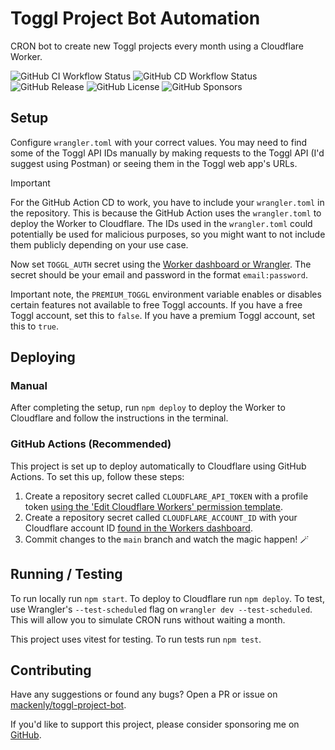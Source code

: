 # Toggl Project Bot Automation
CRON bot to create new Toggl projects every month using a Cloudflare Worker.

![GitHub CI Workflow Status](https://img.shields.io/github/actions/workflow/status/mackenly/toggl-project-bot/ci.yml?branch=main&label=CI)
![GitHub CD Workflow Status](https://img.shields.io/github/actions/workflow/status/mackenly/toggl-project-bot/cd.yml?branch=main&label=CD)
![GitHub Release](https://img.shields.io/github/v/release/mackenly/toggl-project-bot?label=Latest%20Release)
![GitHub License](https://img.shields.io/github/license/mackenly/toggl-project-bot?label=License)
![GitHub Sponsors](https://img.shields.io/github/sponsors/mackenly?label=Sponsor)


## Setup
Configure `wrangler.toml` with your correct values. You may need to find some of the Toggl API IDs manually by making requests to the Toggl API (I'd suggest using Postman) or seeing them in the Toggl web app's URLs.

> [!IMPORTANT]
> For the GitHub Action CD to work, you have to include your `wrangler.toml` in the repository. This is because the GitHub Action uses the `wrangler.toml` to deploy the Worker to Cloudflare. The IDs used in the `wrangler.toml` could potentially be used for malicious purposes, so you might want to not include them publicly depending on your use case.

Now set `TOGGL_AUTH` secret using the [Worker dashboard or Wrangler](https://developers.cloudflare.com/workers/configuration/secrets/). The secret should be your email and password in the format `email:password`.

Important note, the `PREMIUM_TOGGL` environment variable enables or disables certain features not available to free Toggl accounts. If you have a free Toggl account, set this to `false`. If you have a premium Toggl account, set this to `true`.

## Deploying
### Manual
After completing the setup, run `npm deploy` to deploy the Worker to Cloudflare and follow the instructions in the terminal.

### GitHub Actions (Recommended)
This project is set up to deploy automatically to Cloudflare using GitHub Actions. To set this up, follow these steps:
1. Create a repository secret called `CLOUDFLARE_API_TOKEN` with a profile token [using the 'Edit Cloudflare Workers' permission template](https://dash.cloudflare.com/profile/api-tokens).
2. Create a repository secret called `CLOUDFLARE_ACCOUNT_ID` with your Cloudflare account ID [found in the Workers dashboard](https://dash.cloudflare.com/?to=/:account/workers-and-pages).
3. Commit changes to the `main` branch and watch the magic happen! 🪄

## Running / Testing
To run locally run `npm start`. To deploy to Cloudflare run `npm deploy`. To test, use Wrangler's `--test-scheduled` flag on `wrangler dev --test-scheduled`. This will allow you to simulate CRON runs without waiting a month.

This project uses vitest for testing. To run tests run `npm test`.

## Contributing
Have any suggestions or found any bugs? Open a PR or issue on [mackenly/toggl-project-bot](https://github.com/mackenly/toggl-project-bot/issues).

If you'd like to support this project, please consider sponsoring me on [GitHub](https://github.com/sponsors/mackenly).
